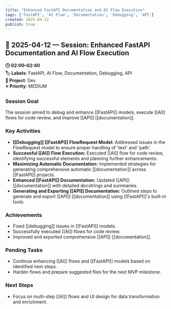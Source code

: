 ```yaml
---
title: "Enhanced FastAPI Documentation and AI Flow Execution"
tags: ['FastAPI', 'AI Flow', 'Documentation', 'Debugging', 'API']
created: 2025-04-12
publish: true
---
```


## 📅 2025-04-12 — Session: Enhanced FastAPI Documentation and AI Flow Execution

**🕒 02:00–02:40**  
**🏷️ Labels**: FastAPI, AI Flow, Documentation, Debugging, API  
**📂 Project**: Dev  
**⭐ Priority**: MEDIUM  


### Session Goal
The session aimed to debug and enhance [[FastAPI]] models, execute [[AI]] flows for code review, and improve [[API]] [[documentation]].

### Key Activities
- **[[Debugging]] [[FastAPI]] FlowRequest Model:** Addressed issues in the FlowRequest model to ensure proper handling of 'text' and 'path'.
- **Successful [[AI]] Flow Execution:** Executed [[AI]] flow for code review, identifying successful elements and planning further enhancements.
- **Maximizing Automatic Documentation:** Implemented strategies for generating comprehensive automatic [[documentation]] across [[FastAPI]] projects.
- **Enhanced [[FastAPI]] Documentation:** Updated [[API]] [[documentation]] with detailed docstrings and summaries.
- **Generating and Exporting [[API]] Documentation:** Outlined steps to generate and export [[API]] [[documentation]] using [[FastAPI]]'s built-in tools.

### Achievements
- Fixed [[debugging]] issues in [[FastAPI]] models.
- Successfully executed [[AI]] flows for code review.
- Improved and exported comprehensive [[API]] [[documentation]].

### Pending Tasks
- Continue enhancing [[AI]] flows and [[FastAPI]] models based on identified next steps.
- Harden flows and prepare suggested files for the next MVP milestone.

### Next Steps
- Focus on multi-step [[AI]] flows and UI design for data transformation and enrichment.
